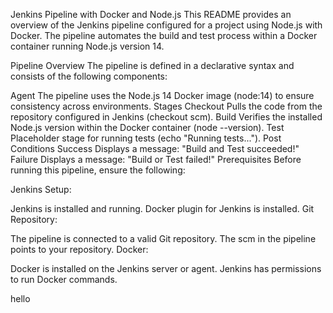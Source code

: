 
Jenkins Pipeline with Docker and Node.js
This README provides an overview of the Jenkins pipeline configured for a project using Node.js with Docker. The pipeline automates the build and test process within a Docker container running Node.js version 14.

Pipeline Overview
The pipeline is defined in a declarative syntax and consists of the following components:

Agent
The pipeline uses the Node.js 14 Docker image (node:14) to ensure consistency across environments.
Stages
Checkout
Pulls the code from the repository configured in Jenkins (checkout scm).
Build
Verifies the installed Node.js version within the Docker container (node --version).
Test
Placeholder stage for running tests (echo "Running tests...").
Post Conditions
Success
Displays a message: "Build and Test succeeded!"
Failure
Displays a message: "Build or Test failed!"
Prerequisites
Before running this pipeline, ensure the following:

Jenkins Setup:

Jenkins is installed and running.
Docker plugin for Jenkins is installed.
Git Repository:

The pipeline is connected to a valid Git repository.
The scm in the pipeline points to your repository.
Docker:

Docker is installed on the Jenkins server or agent.
Jenkins has permissions to run Docker commands.

hello
